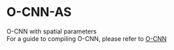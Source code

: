 # O-CNN-AS
O-CNN with spatial parameters  
For a guide to compiling O-CNN, please refer to [O-CNN](https://github.com/microsoft/O-CNN/blob/master/README.md)
